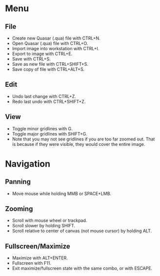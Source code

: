 # Menu

## File

* Create new Quasar (.qua) file with CTRL+N.
* Open Quasar (.qua) file with CTRL+O.
* Import image into workstation with CTRL+I.
* Export to image with CTRL+E.
* Save with CTRL+S.
* Save as new file with CTRL+SHIFT+S.
* Save copy of file with CTRL+ALT+S.

## Edit

* Undo last change with CTRL+Z.
* Redo last undo with CTRL+SHIFT+Z.

## View

* Toggle minor gridlines with G.
* Toggle major gridlines with SHIFT+G.
* Note that you may not see gridlines if you are too far zoomed out. That is because if they were visible, they would cover the entire image.

# Navigation

## Panning

* Move mouse while holding MMB or SPACE+LMB.

## Zooming

* Scroll with mouse wheel or trackpad.
* Scroll slower by holding SHIFT.
* Scroll relative to center of canvas (not mouse cursor) by holding ALT.

## Fullscreen/Maximize

* Maximize with ALT+ENTER.
* Fullscreen with F11.
* Exit maximize/fullscreen state with the same combo, or with ESCAPE.
